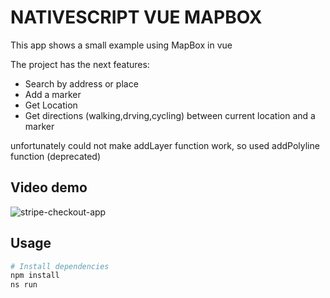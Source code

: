 # NATIVESCRIPT VUE MAPBOX

This app shows a small example using MapBox in vue

The project has the next features:

- Search by address or place
- Add a marker
- Get Location
- Get directions (walking,drving,cycling) between current location and a marker

unfortunately could not make addLayer function work, so used addPolyline function (deprecated)

## Video demo

![stripe-checkout-app](https://github.com/oscarlira090/stripe-checkout-laravel-app/blob/main/stripe_laravel_app.gif)

## Usage

``` bash
# Install dependencies
npm install
ns run
```
